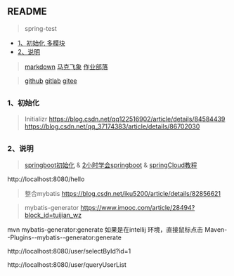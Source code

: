 ## README
> spring-test

*   [1、初始化 多模块](#initializr)
*   [2、说明](#introducer)

> [markdown]( https://jbt.github.io/markdown-editor/ )    [马克飞象]( https://maxiang.io )   [作业部落]( https://www.zybuluo.com/mdeditor )    

> [github]( https://github.com/scott180 )  [gitlab]( https://git.lug.ustc.edu.cn/ja )     [gitee]( https://gitee.com )


 <h2 id="initializr"></h2>

### 1、初始化

>Initializr
https://blog.csdn.net/qq122516902/article/details/84584439
https://blog.csdn.net/qq_37174383/article/details/86702030

<h2 id="introducer"></h2>

### 2、说明
>[springboot初始化]( https://start.spring.io/ ) &  [2小时学会springboot]( https://blog.csdn.net/forezp/article/details/61472783 )  &  [springCloud教程]( https://blog.csdn.net/forezp/article/details/70148833 )

http://localhost:8080/hello

>整合mybatis
https://blog.csdn.net/iku5200/article/details/82856621

>mybatis-generator
https://www.imooc.com/article/28494?block_id=tuijian_wz

mvn mybatis-generator:generate
如果是在intellij 环境，直接鼠标点击 Maven--Plugins--mybatis--generator:generate

http://localhost:8080/user/selectById?id=1

http://localhost:8080/user/queryUserList